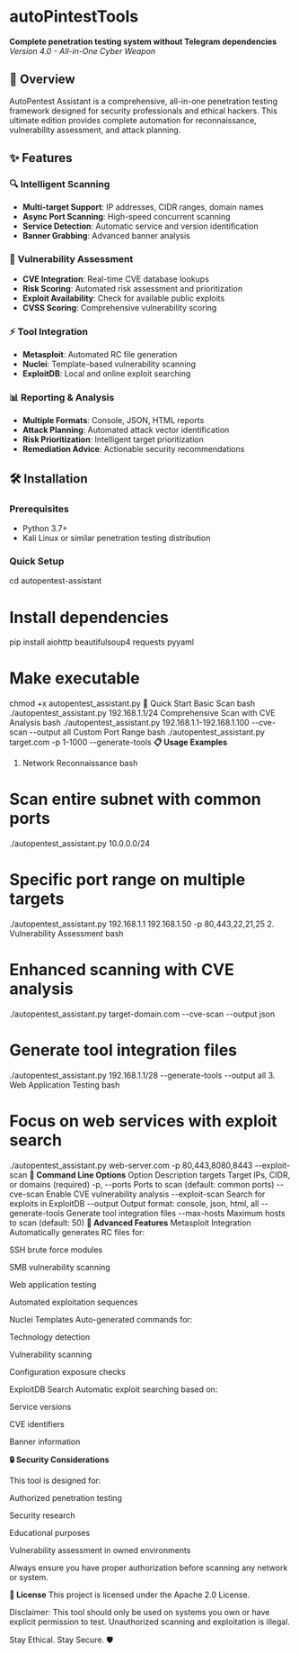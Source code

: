 # autoPintestTools
**Complete penetration testing system without Telegram dependencies**  
*Version 4.0 - All-in-One Cyber Weapon*

## 📖 Overview

AutoPentest Assistant is a comprehensive, all-in-one penetration testing framework designed for security professionals and ethical hackers. This ultimate edition provides complete automation for reconnaissance, vulnerability assessment, and attack planning.

## ✨ Features

### 🔍 **Intelligent Scanning**
- **Multi-target Support**: IP addresses, CIDR ranges, domain names
- **Async Port Scanning**: High-speed concurrent scanning
- **Service Detection**: Automatic service and version identification
- **Banner Grabbing**: Advanced banner analysis

### 🎯 **Vulnerability Assessment**
- **CVE Integration**: Real-time CVE database lookups
- **Risk Scoring**: Automated risk assessment and prioritization
- **Exploit Availability**: Check for available public exploits
- **CVSS Scoring**: Comprehensive vulnerability scoring

### ⚡ **Tool Integration**
- **Metasploit**: Automated RC file generation
- **Nuclei**: Template-based vulnerability scanning
- **ExploitDB**: Local and online exploit searching

### 📊 **Reporting & Analysis**
- **Multiple Formats**: Console, JSON, HTML reports
- **Attack Planning**: Automated attack vector identification
- **Risk Prioritization**: Intelligent target prioritization
- **Remediation Advice**: Actionable security recommendations

## 🛠 Installation

### Prerequisites
- Python 3.7+
- Kali Linux or similar penetration testing distribution

### Quick Setup
cd autopentest-assistant

# Install dependencies
pip install aiohttp beautifulsoup4 requests pyyaml

# Make executable
chmod +x autopentest_assistant.py
🚀 Quick Start
Basic Scan
bash
./autopentest_assistant.py 192.168.1.1/24
Comprehensive Scan with CVE Analysis
bash
./autopentest_assistant.py 192.168.1.1-192.168.1.100 --cve-scan --output all
Custom Port Range
bash
./autopentest_assistant.py target.com -p 1-1000 --generate-tools
**📋 Usage Examples**
1. Network Reconnaissance
bash
# Scan entire subnet with common ports
./autopentest_assistant.py 10.0.0.0/24

# Specific port range on multiple targets
./autopentest_assistant.py 192.168.1.1 192.168.1.50 -p 80,443,22,21,25
2. Vulnerability Assessment
bash
# Enhanced scanning with CVE analysis
./autopentest_assistant.py target-domain.com --cve-scan --output json

# Generate tool integration files
./autopentest_assistant.py 192.168.1.1/28 --generate-tools --output all
3. Web Application Testing
bash
# Focus on web services with exploit search
./autopentest_assistant.py web-server.com -p 80,443,8080,8443 --exploit-scan
**🎯 Command Line Options**
Option	Description
targets	Target IPs, CIDR, or domains (required)
-p, --ports	Ports to scan (default: common ports)
--cve-scan	Enable CVE vulnerability analysis
--exploit-scan	Search for exploits in ExploitDB
--output	Output format: console, json, html, all
--generate-tools	Generate tool integration files
--max-hosts	Maximum hosts to scan (default: 50)
**🔧 Advanced Features**
Metasploit Integration
Automatically generates RC files for:

SSH brute force modules

SMB vulnerability scanning

Web application testing

Automated exploitation sequences

Nuclei Templates
Auto-generated commands for:

Technology detection

Vulnerability scanning

Configuration exposure checks

ExploitDB Search
Automatic exploit searching based on:

Service versions

CVE identifiers

Banner information

**🔒 Security Considerations**

This tool is designed for:

Authorized penetration testing

Security research

Educational purposes

Vulnerability assessment in owned environments

Always ensure you have proper authorization before scanning any network or system.

**📄 License**
This project is licensed under the Apache 2.0 License.

Disclaimer: This tool should only be used on systems you own or have explicit permission to test. Unauthorized scanning and exploitation is illegal.

Stay Ethical. Stay Secure. 🛡️
